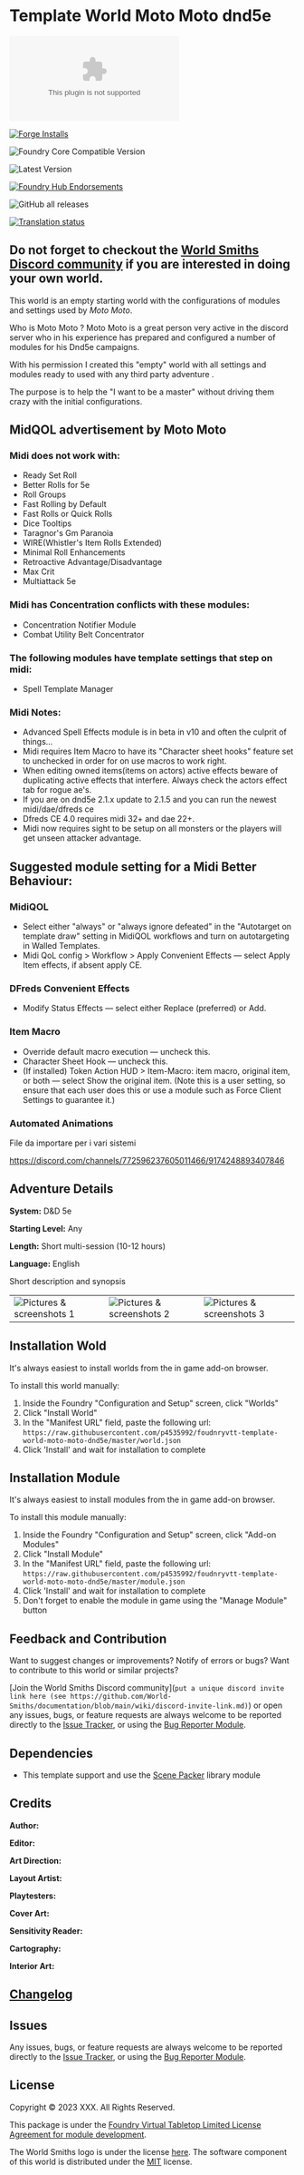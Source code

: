 # Template World Moto Moto dnd5e

![Latest Release Download Count](https://img.shields.io/github/downloads/p4535992/foundryvtt-template-world-moto-moto-dnd5e/latest/module.zip?color=2b82fc&label=DOWNLOADS&style=for-the-badge)

[![Forge Installs](https://img.shields.io/badge/dynamic/json?label=Forge%20Installs&query=package.installs&suffix=%25&url=https%3A%2F%2Fforge-vtt.com%2Fapi%2Fbazaar%2Fpackage%2Ftemplate-world-moto-moto-dnd5e&colorB=006400&style=for-the-badge)](https://forge-vtt.com/bazaar#package=template-world-moto-moto-dnd5e)

![Foundry Core Compatible Version](https://img.shields.io/badge/dynamic/json.svg?url=https%3A%2F%2Fraw.githubusercontent.com%2Fp4535992%2Ftemplate-world-moto-moto-dnd5e%2Fmaster%2Fworld.json&label=Foundry%20Version&query=$.compatibility.verified&colorB=orange&style=for-the-badge)

![Latest Version](https://img.shields.io/badge/dynamic/json.svg?url=https%3A%2F%2Fraw.githubusercontent.com%2Fp4535992%2Ftemplate-world-moto-moto-dnd5e%2Fmaster%%2Fworld.json&label=Latest%20Release&prefix=v&query=$.version&colorB=red&style=for-the-badge)

[![Foundry Hub Endorsements](https://img.shields.io/endpoint?logoColor=white&url=https%3A%2F%2Fwww.foundryvtt-hub.com%2Fwp-json%2Fhubapi%2Fv1%2Fpackage%2Ftemplate-world-moto-moto-dnd5e%2Fshield%2Fendorsements&style=for-the-badge)](https://www.foundryvtt-hub.com/package/template-world-moto-moto-dnd5e/)

![GitHub all releases](https://img.shields.io/github/downloads/p4535992/foundryvtt-template-world-moto-moto-dnd5e/total?style=for-the-badge)

[![Translation status](https://weblate.foundryvtt-hub.com/widgets/template-world-moto-moto-dnd5e/-/287x66-black.png)](https://weblate.foundryvtt-hub.com/engage/template-world-moto-moto-dnd5e/)

## Do not forget to checkout the [World Smiths Discord community](https://discord.gg/2YCFD8fxG7) if you are interested in doing your own world.

This world is an empty starting world with the configurations of modules and settings used by _Moto Moto_.

Who is Moto Moto ? Moto Moto is a great person very active in the discord server who in his experience has prepared and configured a number of modules for his Dnd5e campaigns.

With his permission I created this "empty" world with all settings and modules ready to used with any third party adventure .

The purpose is to help the "I want to be a master" without driving them crazy with the initial configurations.

## MidQOL advertisement by Moto Moto

### Midi does not work with:

- Ready Set Roll
- Better Rolls for 5e
- Roll Groups
- Fast Rolling by Default
- Fast Rolls or Quick Rolls
- Dice Tooltips
- Taragnor's Gm Paranoia
- WIRE(Whistler's Item Rolls Extended)
- Minimal Roll Enhancements
- Retroactive Advantage/Disadvantage
- Max Crit
- Multiattack 5e

### Midi has Concentration conflicts with these modules:

- Concentration Notifier Module
- Combat Utility Belt Concentrator

### The following modules have template settings that step on midi:

- Spell Template Manager

### Midi Notes:

- Advanced Spell Effects module is in beta in v10 and often the culprit of things...
- Midi requires Item Macro to have its "Character sheet hooks" feature set to unchecked in order for on use macros to work right.
- When editing owned items(items on actors) active effects beware of duplicating active effects that interfere.  Always check the actors effect tab for rogue ae's.
- If you are on dnd5e 2.1.x update to 2.1.5 and you can run the newest midi/dae/dfreds ce 
- Dfreds CE 4.0 requires midi 32+ and dae 22+.
- Midi now requires sight to be setup on all monsters or the players will get unseen attacker advantage.

## Suggested module setting for a Midi Better Behaviour:

### MidiQOL

- Select either "always" or "always ignore defeated" in the "Autotarget on template draw" setting in MidiQOL workflows and turn on autotargeting in Walled Templates.
- Midi QoL config > Workflow > Apply Convenient Effects — select Apply Item effects, if absent apply CE.

### DFreds Convenient Effects 

- Modify Status Effects — select either Replace (preferred) or Add.

### Item Macro 

- Override default macro execution — uncheck this.
- Character Sheet Hook — uncheck this.
- (If installed) Token Action HUD > Item-Macro: item macro, original item, or both — select Show the original item. (Note this is a user setting, so ensure that each user does this or use a module such as Force Client Settings to guarantee it.)

### Automated Animations

File da importare per i vari sistemi

https://discord.com/channels/772596237605011466/9174248893407846

## Adventure Details

**System:** D&D 5e

**Starting Level:** Any

**Length:** Short multi-session (10-12 hours)

**Language:** English


Short description and synopsis

|  |  |  |
| ---- | ---- | ---- |
| ![Pictures & screenshots 1]() | ![Pictures & screenshots 2]() | ![Pictures & screenshots 3]() |


## Installation Wold

It's always easiest to install worlds from the in game add-on browser.

To install this world manually:
1.  Inside the Foundry "Configuration and Setup" screen, click "Worlds"
2.  Click "Install World"
3.  In the "Manifest URL" field, paste the following url:
`https://raw.githubusercontent.com/p4535992/foudnryvtt-template-world-moto-moto-dnd5e/master/world.json`
4.  Click 'Install' and wait for installation to complete

## Installation Module

It's always easiest to install modules from the in game add-on browser.

To install this module manually:
1.  Inside the Foundry "Configuration and Setup" screen, click "Add-on Modules"
2.  Click "Install Module"
3.  In the "Manifest URL" field, paste the following url:
`https://raw.githubusercontent.com/p4535992/foudnryvtt-template-world-moto-moto-dnd5e/master/module.json`
4.  Click 'Install' and wait for installation to complete
5.  Don't forget to enable the module in game using the "Manage Module" button

## Feedback and Contribution

Want to suggest changes or improvements? Notify of errors or bugs?
Want to contribute to this world or similar projects?

[Join the World Smiths Discord community](`put a unique discord invite link here (see https://github.com/World-Smiths/documentation/blob/main/wiki/discord-invite-link.md)`) or open any issues, bugs, or feature requests are always welcome to be reported directly to the [Issue Tracker](https://github.com/p4535992/foundryvtt-template-world-moto-moto-dnd5e/issues ), or using the [Bug Reporter Module](https://foundryvtt.com/packages/bug-reporter/).

## Dependencies

- This template support and use the [Scene Packer](https://foundryvtt.com/packages/scene-packer) library module


## Credits

**Author:**

**Editor:**

**Art Direction:**

**Layout Artist:**

**Playtesters:**

**Cover Art:**

**Sensitivity Reader:**

**Cartography:**

**Interior Art:**

## [Changelog](./changelog.md)

## Issues

Any issues, bugs, or feature requests are always welcome to be reported directly to the [Issue Tracker](https://github.com/p4535992/foundryvtt-template-world-moto-moto-dnd5e/issues ), or using the [Bug Reporter Module](https://foundryvtt.com/packages/bug-reporter/).

## License

Copyright © 2023 XXX. All Rights Reserved.

This package is under the [Foundry Virtual Tabletop Limited License Agreement for module development](https://foundryvtt.com/article/license/).

The World Smiths logo is under the license [here](https://github.com/World-Smiths/documentation#license).
The software component of this world is distributed under the [MIT](./LICENSE) license.
